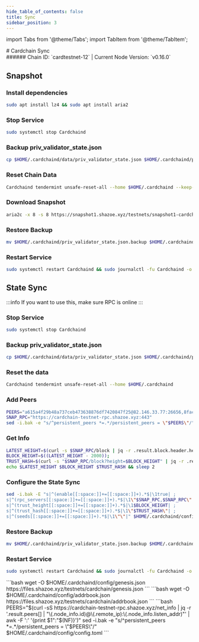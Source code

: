 ```yaml
---
hide_table_of_contents: false
title: Sync
sidebar_position: 3
---
```


import Tabs from '@theme/Tabs';
import TabItem from '@theme/TabItem';

<div className="h1-with-icon icon-cardchain">
# Cardchain Sync
</div>
###### Chain ID: `cardtestnet-12` | Current Node Version: `v0.16.0`

<Tabs>
  <TabItem value="snapshot" label="Snapshot" default>

## Snapshot

### Install dependencies

```bash
sudo apt install lz4 && sudo apt install aria2
```

### Stop Service

```bash
sudo systemctl stop Cardchaind
```

### Backup priv_validator_state.json

```bash
cp $HOME/.cardchaind/data/priv_validator_state.json $HOME/.cardchaind/priv_validator_state.json.backup
```

### Reset Chain Data

```bash
Cardchaind tendermint unsafe-reset-all --home $HOME/.cardchaind --keep-addr-book
```

### Download Snapshot

```bash
aria2c -x 8 -s 8 https://snapshot1.shazoe.xyz/testnets/snapshot1-cardchain.tar.lz4 && lz4 -c -d snapshot1-cardchain.tar.lz4 | tar -x -C $HOME/.junction && rm snapshot1-cardchain.tar.lz4
```

### Restore Backup

```bash
mv $HOME/.cardchaind/priv_validator_state.json.backup $HOME/.cardchaind/data/priv_validator_state.json
```

### Restart Service

```bash
sudo systemctl restart Cardchaind && sudo journalctl -fu Cardchaind -o cat
```

  </TabItem>
  <TabItem class="tab" value="stateSync" label="State Sync">

## State Sync

:::info
If you want to use this, make sure RPC is online
:::

### Stop Service

```bash
sudo systemctl stop Cardchaind
```

### Backup priv_validator_state.json

```bash
cp $HOME/.cardchaind/data/priv_validator_state.json $HOME/.cardchaind/priv_validator_state.json.backup
```

### Reset the data

```bash
Cardchaind tendermint unsafe-reset-all --home $HOME/.cardchaind
```

### Add Peers

```bash
PEERS="a615a4f29b48a737ceb473638876df7420847f25@82.146.33.77:26656,8fac860cb5ed5067cdf3943689a8c3964eadd262@207.244.253.244:39656,b32cf40549b67f7366e91df670e5cbae0eb5a9b5@65.109.36.232:12456,050324f017639e5faf213ec85ec26c7fa104da3f@157.90.226.221:31656,8861ab5e6421ab94efd5b1d8dcb11d344ee9bb58@75.119.134.140:21656,443c0471d3bb10717c8e0df5b0171c87c1d6ed9d@142.132.152.46:22656,d8babb0317250c3291e646efde372025efee6178@5.78.107.235:26656,d0bb15daba08a7c84c45d8ee48daeadf42d08a6a@185.144.99.114:26656,2a0fb04657337a73df70e586b5091a813ec0a2c3@167.235.155.8:26656,35c8779026ceb17659b722b6a768e5a7f070c770@84.247.161.158:31656,742d3fa2aa65368d859f3893fee05ecb92e8f995@65.108.227.112:26656,009ee7e4ed7a58fb49fd760df8e99069b3958e3a@95.217.148.179:37656,45b4cf1467146c673dad0455b506f88827b2eaba@65.109.93.58:35656,ab2ad2744f3b193f72cb4fd42465155bfca0ccb4@65.109.57.180:13256,b41f7ce40c863ee7e20801e6cd3a97237a79114a@65.21.53.39:16656,947aa14a9e6722df948d46b9e3ff24dd72920257@65.108.231.124:31656,18f51e123d595868d97e701bb37ca862841571ce@65.108.237.231:56108,263bea65bcf39d1244d0d251b2f089c0b5c56a13@144.76.97.251:38656,e6e2fac705b824cbd6b929fb06005c499b408a02@113.176.163.161:26656"
SNAP_RPC="https://cardchain-testnet-rpc.shazoe.xyz:443"
sed -i.bak -e "s/^persistent_peers *=.*/persistent_peers = \"$PEERS\"/" $HOME/.cardchaind/config/config.toml
```

### Get Info

```bash
LATEST_HEIGHT=$(curl -s $SNAP_RPC/block | jq -r .result.block.header.height);
BLOCK_HEIGHT=$((LATEST_HEIGHT - 2000));
TRUST_HASH=$(curl -s "$SNAP_RPC/block?height=$BLOCK_HEIGHT" | jq -r .result.block_id.hash)
echo $LATEST_HEIGHT $BLOCK_HEIGHT $TRUST_HASH && sleep 2
```

### Configure the State Sync

```bash
sed -i.bak -E "s|^(enable[[:space:]]+=[[:space:]]+).*$|\1true| ;
s|^(rpc_servers[[:space:]]+=[[:space:]]+).*$|\1\"$SNAP_RPC,$SNAP_RPC\"| ;
s|^(trust_height[[:space:]]+=[[:space:]]+).*$|\1$BLOCK_HEIGHT| ;
s|^(trust_hash[[:space:]]+=[[:space:]]+).*$|\1\"$TRUST_HASH\"| ;
s|^(seeds[[:space:]]+=[[:space:]]+).*$|\1\"\"|" $HOME/.cardchaind/config/config.toml
```

### Restore Backup

```bash
mv $HOME/.cardchaind/priv_validator_state.json.backup $HOME/.cardchaind/data/priv_validator_state.json
```

### Restart Service

```bash
sudo systemctl restart Cardchaind && sudo journalctl -fu Cardchaind -o cat
```

</TabItem>
<TabItem value="genesis" label="Genesis">
```bash
wget -O $HOME/.cardchaind/config/genesis.json https://files.shazoe.xyz/testnets/cardchain/genesis.json
```
</TabItem>
<TabItem value="Addrbook" label="Addrbook">
```bash
wget -O $HOME/.cardchaind/config/addrbook.json https://files.shazoe.xyz/testnets/cardchain/addrbook.json
```
</TabItem>
<TabItem value="peers" label="Peers">
```bash
PEERS="$(curl -sS https://cardchain-testnet-rpc.shazoe.xyz/net_info | jq -r '.result.peers[] | "\(.node_info.id)@\(.remote_ip):\(.node_info.listen_addr)"' | awk -F ':' '{print $1":"$(NF)}')"
sed -i.bak -e "s/^persistent_peers *=.*/persistent_peers = \"$PEERS\"/" $HOME/.cardchaind/config/config.toml
```
</TabItem>
</Tabs>
